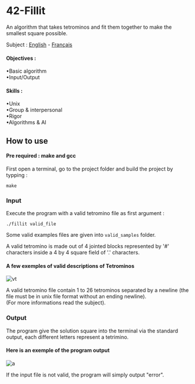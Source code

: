# 42-Fillit
An algorithm that takes tetrominos and fit them together to make the smallest square possible.

Subject : [English](https://github.com/ssfar/42-Subjects.pdf/blob/master/fillit.en.pdf) - [Français](https://github.com/ssfar/42-Subjects.pdf/blob/master/fillit.fr.pdf)

#### Objectives :
•Basic algorithm  
•Input/Output  
#### Skills :
•Unix  
•Group & interpersonal  
•Rigor  
•Algorithms & AI
## How to use

#### Pre required : make and gcc
First open a terminal, go to the project folder and build the project by typping : 
```
make
```

### Input

Execute the program with a valid tetromino file as first argument :
```
./fillit valid_file
```
Some valid examples files are given into ``` valid_samples ``` folder.

A valid tetromino is made out of 4 jointed blocks represented by '#' characters inside a 4 by 4 square field of '.' characters.  
#### A few exemples of valid descriptions of Tetrominos

![vt](https://user-images.githubusercontent.com/45463065/86272939-b22adf80-bbcf-11ea-9b2a-a31a990aff8b.PNG)

A valid tetromino file contain 1 to 26 tetrominos separated by a newline (the file must be in unix file format without an ending newline).  
(For more informations read the subject).



### Output

The program give the solution square into the terminal via the standard output, each different letters represent a tetrimino.
#### Here is an exemple of the program output 
![a](https://user-images.githubusercontent.com/45463065/86276737-ba861900-bbd5-11ea-8cbe-3bfb02c4d6b3.jpg)

If the input file is not valid, the program will simply output "error".
